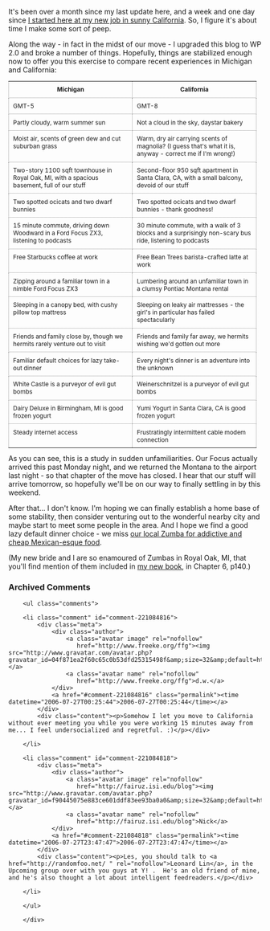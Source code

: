 It's been over a month since my last update here, and a week and one day since <a href="http://blog.del.icio.us/blog/2006/07/hello_world.html">I started here at my new job in sunny California</a>.  So, I figure it's about time I make some sort of peep.

Along the way - in fact in the midst of our move - I upgraded this blog to WP 2.0 and broke a number of things.  Hopefully, things are stabilized enough now to offer you this exercise to compare recent experiences in Michigan and California:

<style type="text/css">   .comparecontrast { width: 98%; font-size: 0.85em;  } .comparecontrast tr th, .comparecontrast tr td { width: 50%; padding: 0.7em; border: 1px dotted #888; vertical-align: top }  </style>
<table class="comparecontrast">
<tr>
<th>Michigan</th>
<th>California</th>
</tr>
<tr>
<td>GMT-5</td>
<td>GMT-8</td>
</tr>
<tr>
<td>Partly cloudy, warm summer sun</td>
<td>Not a cloud in the sky, daystar bakery</td>
</tr>
<tr>
<td>Moist air, scents of green dew and cut suburban grass</td>
<td>Warm, dry air carrying scents of magnolia? (I guess that's what it is, anyway - correct me if I'm wrong!)</td>
</tr>
<tr>
<td>Two-story 1100 sqft townhouse in Royal Oak, MI, with a spacious basement, full of our stuff</td>
<td>Second-floor 950 sqft apartment in Santa Clara, CA, with a small balcony, devoid of our stuff</td>
</tr>
<tr>
<td>Two spotted ocicats and two dwarf bunnies</td>
<td>Two spotted ocicats and two dwarf bunnies - thank goodness!</td>
</tr>
<tr>
<td>15 minute commute, driving down Woodward in a Ford Focus ZX3, listening to podcasts</td>
<td>30 minute commute, with a walk of 3 blocks and a surprisingly non-scary bus ride, listening to podcasts</td>
</tr>
<tr>
<td>Free Starbucks coffee at work</td>
<td>Free Bean Trees barista-crafted latte at work</td>
</tr>
<tr>
<td>Zipping around a familiar town in a nimble Ford Focus ZX3</td>
<td>Lumbering around an unfamiliar town in a clumsy Pontiac Montana rental</td>
</tr>
<tr>
<td>Sleeping in a canopy bed, with cushy pillow top mattress</td>
<td>Sleeping on leaky air mattresses - the girl's in particular has failed spectacularly</td>
</tr>
<tr>
<td>Friends and family close by, though we hermits rarely venture out to visit</td>
<td>Friends and family far away, we hermits wishing we'd gotten out more</td>
</tr>
<tr>
<td>Familiar default choices for lazy take-out dinner</td>
<td>Every night's dinner is an adventure into the unknown</td>
</tr>
<tr>
<td>White Castle is a purveyor of evil gut bombs</td>
<td>Weinerschnitzel is a purveyor of evil gut bombs</td>
</tr>
<tr>
<td>Dairy Deluxe in Birmingham, MI is good frozen yogurt</td>
<td>Yumi Yogurt in Santa Clara, CA is good frozen yogurt</td>
</tr>
<tr>
<td>Steady internet access</td>
<td>Frustratingly intermittent cable modem connection</td>
</tr>
</table>
As you can see, this is a study in sudden unfamiliarities.  Our Focus actually arrived this past Monday night, and we returned the Montana to the airport last night - so that chapter of the move has closed.  I hear that our stuff will arrive tomorrow, so hopefully we'll be on our way to finally settling in by this weekend.

After that... I don't know.   I'm hoping we can finally establish a home base of some stability, then consider venturing out to the wonderful nearby city and maybe start to meet some people in the area.  And I hope we find a good lazy default dinner choice - we miss <a href="http://www.zumbagrille.com/index.html">our local Zumba for addictive and cheap Mexican-esque food</a>.

(My new bride and I are so enamoured of Zumbas in Royal Oak, MI, that you'll find mention of them included in <a href="http://www.amazon.com/exec/obidos/ASIN/0470037857/0xdecafbad01-20?creative=327641&camp=14573&adid=0MTPP0JW2JPAPHVJ3JW7&link_code=as1">my new book</a>, in Chapter 6, p140.)

<div id="comments" class="comments archived-comments">
            <h3>Archived Comments</h3>
            
        <ul class="comments">
            
        <li class="comment" id="comment-221084816">
            <div class="meta">
                <div class="author">
                    <a class="avatar image" rel="nofollow" 
                       href="http://www.freeke.org/ffg"><img src="http://www.gravatar.com/avatar.php?gravatar_id=04f871ea2f60c65c0b53dfd25315498f&amp;size=32&amp;default=http://mediacdn.disqus.com/1320279820/images/noavatar32.png"/></a>
                    <a class="avatar name" rel="nofollow" 
                       href="http://www.freeke.org/ffg">d.w.</a>
                </div>
                <a href="#comment-221084816" class="permalink"><time datetime="2006-07-27T00:25:44">2006-07-27T00:25:44</time></a>
            </div>
            <div class="content"><p>Somehow I let you move to California without ever meeting you while you were working 15 minutes away from me... I feel undersocialized and regretful. :)</p></div>
            
        </li>
    
        <li class="comment" id="comment-221084818">
            <div class="meta">
                <div class="author">
                    <a class="avatar image" rel="nofollow" 
                       href="http://fairuz.isi.edu/blog"><img src="http://www.gravatar.com/avatar.php?gravatar_id=f90445075e883ce601ddf83ee93ba0a0&amp;size=32&amp;default=http://mediacdn.disqus.com/1320279820/images/noavatar32.png"/></a>
                    <a class="avatar name" rel="nofollow" 
                       href="http://fairuz.isi.edu/blog">Nick</a>
                </div>
                <a href="#comment-221084818" class="permalink"><time datetime="2006-07-27T23:47:47">2006-07-27T23:47:47</time></a>
            </div>
            <div class="content"><p>Les, you should talk to <a href="http://randomfoo.net/ " rel="nofollow">Leonard Lin</a>, in the Upcoming group over with you guys at Y! .  He's an old friend of mine, and he's also thought a lot about intelligent feedreaders.</p></div>
            
        </li>
    
        </ul>
    
        </div>
    